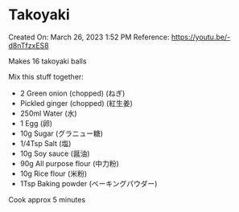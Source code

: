 # Takoyaki

Created On: March 26, 2023 1:52 PM
Reference: https://youtu.be/-d8nTfzxES8

Makes 16 takoyaki balls

Mix this stuff together:

- 2 Green onion (chopped)
(ねぎ)
- Pickled ginger (chopped)
(紅生姜)
- 250ml Water
(水)
- 1 Egg
(卵)
- 10g Sugar
(グラニュー糖)
- 1/4Tsp Salt
(塩)
- 10g Soy sauce
(醤油)
- 90g All purpose flour
(中力粉)
- 10g Rice flour
(米粉)
- 1Tsp Baking powder
(ベーキングパウダー)

Cook approx 5 minutes